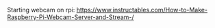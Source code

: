 Starting webcam on rpi: https://www.instructables.com/How-to-Make-Raspberry-Pi-Webcam-Server-and-Stream-/
